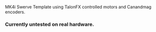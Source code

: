 MK4i Swerve Template using TalonFX controlled motors and Canandmag encoders.

### Currently untested on real hardware.
